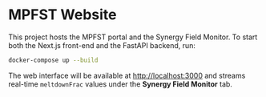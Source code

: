 # MPFST Website

This project hosts the MPFST portal and the Synergy Field Monitor.  To start
both the Next.js front-end and the FastAPI backend, run:

```bash
docker-compose up --build
```

The web interface will be available at <http://localhost:3000> and streams
real-time `meltdownFrac` values under the **Synergy Field Monitor** tab.
